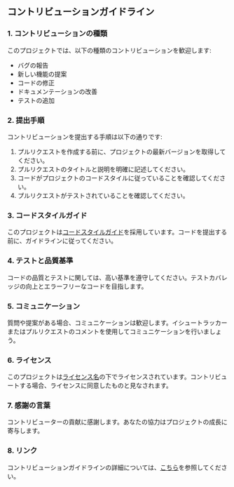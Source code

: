 ## コントリビューションガイドライン

### 1. コントリビューションの種類

このプロジェクトでは、以下の種類のコントリビューションを歓迎します:

- バグの報告
- 新しい機能の提案
- コードの修正
- ドキュメンテーションの改善
- テストの追加

### 2. 提出手順

コントリビューションを提出する手順は以下の通りです:

1. プルリクエストを作成する前に、プロジェクトの最新バージョンを取得してください。
2. プルリクエストのタイトルと説明を明確に記述してください。
3. コードがプロジェクトのコードスタイルに従っていることを確認してください。
4. プルリクエストがテストされていることを確認してください。

### 3. コードスタイルガイド

このプロジェクトは[コードスタイルガイド](https://github.com/IROpany/support_button/blob/main/CODE_OF_CONDUCT.md)を採用しています。コードを提出する前に、ガイドラインに従ってください。

### 4. テストと品質基準

コードの品質とテストに関しては、高い基準を遵守してください。テストカバレッジの向上とエラーフリーなコードを目指します。

### 5. コミュニケーション

質問や提案がある場合、コミュニケーションは歓迎します。イシュートラッカーまたはプルリクエストのコメントを使用してコミュニケーションを行いましょう。

### 6. ライセンス

このプロジェクトは[ライセンス名](https://github.com/IROpany/support_button/blob/main/LICENSE)の下でライセンスされています。コントリビュートする場合、ライセンスに同意したものと見なされます。

### 7. 感謝の言葉

コントリビューターの貢献に感謝します。あなたの協力はプロジェクトの成長に寄与します。

[コードスタイルガイド]: URLをここに挿入
[ライセンス名]: プロジェクトの使用しているライセンス名を挿入

### 8. リンク

コントリビューションガイドラインの詳細については、[こちら]を参照してください。

[こちら]: CONTRIBUTING.md
